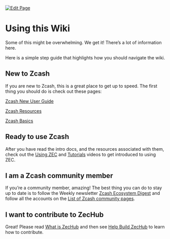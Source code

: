 <a href="https://github.com/zechub/zechub/edit/main/site/Start_Here/Using_This_Wiki.md" target="_blank">
  <img src="https://img.shields.io/badge/Edit-blue" alt="Edit Page"/>
</a>


# Using this Wiki

Some of this might be overwhelming. We get it! There’s a lot of information here.

Here is a simple step guide that highlights how you should navigate the wiki.

## New to Zcash

If you are new to Zcash, this is a great place to get up to speed. The first thing you should do is check out these pages:

[Zcash New User Guide](https://zechub.wiki/start-here/new-user-guide#content)

[Zcash Resources](https://zechub.wiki/start-here/zcash-resources#content)

[Zcash Basics](https://zechub.wiki/start-here/what-is-zec-and-zcash#content)

## Ready to use Zcash

After you have read the intro docs, and the resources associated with them, check out the [Using ZEC](https://zechub.wiki/guides/using-zec-privately#content) and [Tutorials](https://youtube.com/playlist?list=PL6_epn0lASLFF28ePj7P5TvtMG_WE7p3O&si=4vleWUbCGbNJu1-M) videos to get introduced to using ZEC.

## I am a Zcash community member

If you’re a community member, amazing! The best thing you can do to stay up to date is to follow the Weekly newsletter [Zcash Ecosystem Digest](https://zechub.substack.com/s/zcash-ecosystem-digest) and follow all the accounts on the [List of Zcash community pages](https://zechub.wiki/zcash-community/community-links#content).

## I want to contribute to ZecHub

Great! Please read [What is ZecHub](https://zechub.wiki/start-here/what-is-zechub#content) and then see [Help Build ZecHub](https://zechub.wiki/contribute/help-build-zechub) to learn how to contribute.
